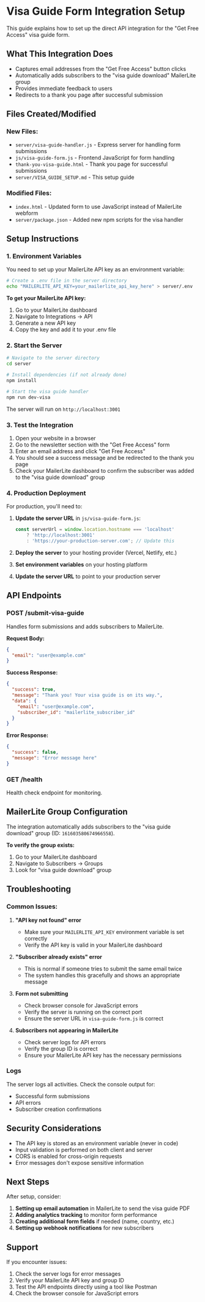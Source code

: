 # Visa Guide Form Integration Setup

This guide explains how to set up the direct API integration for the "Get Free Access" visa guide form.

## What This Integration Does

- Captures email addresses from the "Get Free Access" button clicks
- Automatically adds subscribers to the "visa guide download" MailerLite group
- Provides immediate feedback to users
- Redirects to a thank you page after successful submission

## Files Created/Modified

### New Files:
- `server/visa-guide-handler.js` - Express server for handling form submissions
- `js/visa-guide-form.js` - Frontend JavaScript for form handling
- `thank-you-visa-guide.html` - Thank you page for successful submissions
- `server/VISA_GUIDE_SETUP.md` - This setup guide

### Modified Files:
- `index.html` - Updated form to use JavaScript instead of MailerLite webform
- `server/package.json` - Added new npm scripts for the visa handler

## Setup Instructions

### 1. Environment Variables

You need to set up your MailerLite API key as an environment variable:

```bash
# Create a .env file in the server directory
echo "MAILERLITE_API_KEY=your_mailerlite_api_key_here" > server/.env
```

**To get your MailerLite API key:**
1. Go to your MailerLite dashboard
2. Navigate to Integrations → API
3. Generate a new API key
4. Copy the key and add it to your .env file

### 2. Start the Server

```bash
# Navigate to the server directory
cd server

# Install dependencies (if not already done)
npm install

# Start the visa guide handler
npm run dev-visa
```

The server will run on `http://localhost:3001`

### 3. Test the Integration

1. Open your website in a browser
2. Go to the newsletter section with the "Get Free Access" form
3. Enter an email address and click "Get Free Access"
4. You should see a success message and be redirected to the thank you page
5. Check your MailerLite dashboard to confirm the subscriber was added to the "visa guide download" group

### 4. Production Deployment

For production, you'll need to:

1. **Update the server URL** in `js/visa-guide-form.js`:
   ```javascript
   const serverUrl = window.location.hostname === 'localhost' 
       ? 'http://localhost:3001' 
       : 'https://your-production-server.com'; // Update this
   ```

2. **Deploy the server** to your hosting provider (Vercel, Netlify, etc.)

3. **Set environment variables** on your hosting platform

4. **Update the server URL** to point to your production server

## API Endpoints

### POST /submit-visa-guide
Handles form submissions and adds subscribers to MailerLite.

**Request Body:**
```json
{
  "email": "user@example.com"
}
```

**Success Response:**
```json
{
  "success": true,
  "message": "Thank you! Your visa guide is on its way.",
  "data": {
    "email": "user@example.com",
    "subscriber_id": "mailerlite_subscriber_id"
  }
}
```

**Error Response:**
```json
{
  "success": false,
  "message": "Error message here"
}
```

### GET /health
Health check endpoint for monitoring.

## MailerLite Group Configuration

The integration automatically adds subscribers to the "visa guide download" group (ID: `161603580674966558`).

**To verify the group exists:**
1. Go to your MailerLite dashboard
2. Navigate to Subscribers → Groups
3. Look for "visa guide download" group

## Troubleshooting

### Common Issues:

1. **"API key not found" error**
   - Make sure your `MAILERLITE_API_KEY` environment variable is set correctly
   - Verify the API key is valid in your MailerLite dashboard

2. **"Subscriber already exists" error**
   - This is normal if someone tries to submit the same email twice
   - The system handles this gracefully and shows an appropriate message

3. **Form not submitting**
   - Check browser console for JavaScript errors
   - Verify the server is running on the correct port
   - Ensure the server URL in `visa-guide-form.js` is correct

4. **Subscribers not appearing in MailerLite**
   - Check server logs for API errors
   - Verify the group ID is correct
   - Ensure your MailerLite API key has the necessary permissions

### Logs

The server logs all activities. Check the console output for:
- Successful form submissions
- API errors
- Subscriber creation confirmations

## Security Considerations

- The API key is stored as an environment variable (never in code)
- Input validation is performed on both client and server
- CORS is enabled for cross-origin requests
- Error messages don't expose sensitive information

## Next Steps

After setup, consider:

1. **Setting up email automation** in MailerLite to send the visa guide PDF
2. **Adding analytics tracking** to monitor form performance
3. **Creating additional form fields** if needed (name, country, etc.)
4. **Setting up webhook notifications** for new subscribers

## Support

If you encounter issues:
1. Check the server logs for error messages
2. Verify your MailerLite API key and group ID
3. Test the API endpoints directly using a tool like Postman
4. Check the browser console for JavaScript errors 
